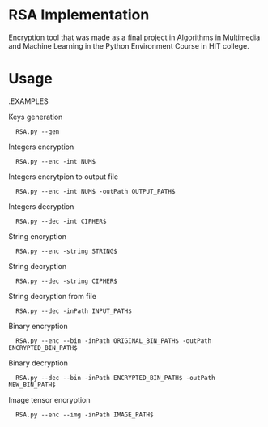 # RSA Implementation
Encryption tool that was made as a final project in Algorithms in Multimedia and Machine Learning in the Python Environment Course in HIT college.

# Usage

.EXAMPLES


Keys generation

      RSA.py --gen



Integers encryption

      RSA.py --enc -int NUM$



Integers encrytpion to output file

      RSA.py --enc -int NUM$ -outPath OUTPUT_PATH$



Integers decryption

      RSA.py --dec -int CIPHER$



String encryption

      RSA.py --enc -string STRING$



String decryption

      RSA.py --dec -string CIPHER$



String decryption from file

      RSA.py --dec -inPath INPUT_PATH$



Binary encryption

      RSA.py --enc --bin -inPath ORIGINAL_BIN_PATH$ -outPath ENCRYPTED_BIN_PATH$



Binary decryption

      RSA.py --dec --bin -inPath ENCRYPTED_BIN_PATH$ -outPath NEW_BIN_PATH$



Image tensor encryption

      RSA.py --enc --img -inPath IMAGE_PATH$


  
 
